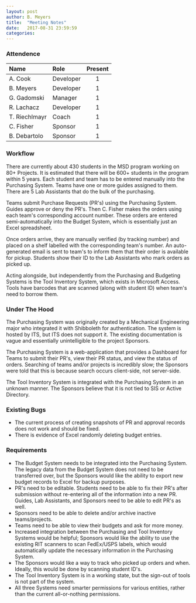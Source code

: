 ```yaml
---
layout: post
author: B. Meyers
title:  "Meeting Notes"
date:   2017-08-31 23:59:59
categories:
---
```


### Attendence

| Name          | Role      | Present |
|:--------------|:----------|:-------:|
| A. Cook       | Developer | 1       |
| B. Meyers     | Developer | 1       |
| G. Gadomski   | Manager   | 1       |
| R. Lachacz    | Developer | 1       |
| T. Riechlmayr | Coach     | 1       |
| C. Fisher     | Sponsor   | 1       |
| B. Debartolo  | Sponsor   | 1       |

### Workflow

There are currently about 430 students in the MSD program working on 80+ Projects. It is estimated that there will be 600+ students in the program within 5 years. Each student and team has to be entered manually into the Purchasing System. Teams have one or more guides assigned to them. There are 5 Lab Assistants that do the bulk of the purchasing.

Teams submit Purchase Requests (PR's) using the Purchasing System. Guides approve or deny the PR's. Then C. Fisher makes the orders using each team's corresponding account number. These orders are entered semi-automatically into the Budget System, which is essentially just an Excel spreadsheet.

Once orders arrive, they are manually verified (by tracking number) and placed on a shelf labelled with the corresponding team's number. An auto-generated email is sent to team's to inform them that their order is available for pickup. Students show their ID to the Lab Assistants who mark orders as picked up.

Acting alongside, but independently from the Purchasing and Budgeting Systems is the Tool Inventory System, which exists in Microsoft Access. Tools have barcodes that are scanned (along with student ID) when team's need to borrow them.

### Under The Hood

The Purchasing System was originally created by a Mechanical Engineering major who integrated it with Shibboleth for authentication. The system is hosted by ITS, but ITS does not support it. The existing documentation is vague and essentially unintelligible to the project Sponsors.

The Purchasing System is a web-application that provides a Dashboard for Teams to submit their PR's, view their PR status, and view the status of orders. Searching of teams and/or projects is incredibly slow; the Sponsors were told that this is because search occurs client-side, not server-side.

The Tool Inventory System is integrated with the Purchasing System in an unknown manner. The Sponsors believe that it is not tied to SIS or Active Directory.

### Existing Bugs

- The current process of creating snapshots of PR and approval records does not work and should be fixed.
- There is evidence of Excel randomly deleting budget entries.

### Requirements

- The Budget System needs to be integrated into the Purchasing System. The legacy data from the Budget System does not need to be transferred over, but the Sponsors would like the ability to export new budget records to Excel for backup purposes.
- PR's need to be editable. Students need to be able to fix their PR's after submission without re-entering all of the information into a new PR. Guides, Lab Assistants, and Sponsors need to be able to edit PR's as well.
- Sponsors need to be able to delete and/or archive inactive teams/projects.
- Teams need to be able to view their budgets and ask for more money.
- Increased integration between the Purchasing and Tool Inventory Systems would be helpful; Sponsors would like the ability to use the existing RIT scanners to scan FedEx/USPS labels, which would automatically update the necessary information in the Purchasing System.
- The Sponsors would like a way to track who picked up orders and when. Ideally, this would be done by scanning student ID's.
- The Tool Inventory System is in a working state, but the sign-out of tools is not part of the system.
- All three Systems need smarter permissions for various entities, rather than the current all-or-nothing permissions.